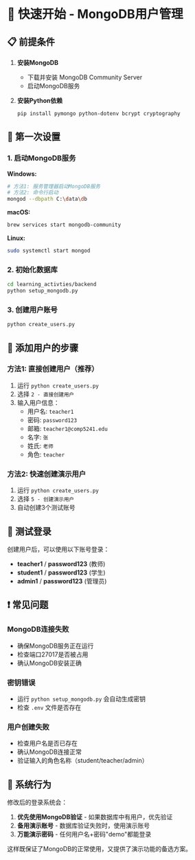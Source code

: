 # 🚀 快速开始 - MongoDB用户管理

## 📋 前提条件

1. **安装MongoDB**
   - 下载并安装 MongoDB Community Server
   - 启动MongoDB服务

2. **安装Python依赖**
   ```bash
   pip install pymongo python-dotenv bcrypt cryptography
   ```

## 🔧 第一次设置

### 1. 启动MongoDB服务

**Windows:**
```bash
# 方法1: 服务管理器启动MongoDB服务
# 方法2: 命令行启动
mongod --dbpath C:\data\db
```

**macOS:**
```bash
brew services start mongodb-community
```

**Linux:**
```bash
sudo systemctl start mongod
```

### 2. 初始化数据库

```bash
cd learning_activties/backend
python setup_mongodb.py
```

### 3. 创建用户账号

```bash
python create_users.py
```

## 👤 添加用户的步骤

### 方法1: 直接创建用户（推荐）

1. 运行 `python create_users.py`
2. 选择 `2 - 直接创建用户`
3. 输入用户信息：
   - 用户名: `teacher1`
   - 密码: `password123`
   - 邮箱: `teacher1@comp5241.edu`
   - 名字: `张`
   - 姓氏: `老师`
   - 角色: `teacher`

### 方法2: 快速创建演示用户

1. 运行 `python create_users.py`
2. 选择 `5 - 创建演示用户`
3. 自动创建3个测试账号

## 🎯 测试登录

创建用户后，可以使用以下账号登录：

- **teacher1** / **password123** (教师)
- **student1** / **password123** (学生)
- **admin1** / **password123** (管理员)

## ❗ 常见问题

### MongoDB连接失败
- 确保MongoDB服务正在运行
- 检查端口27017是否被占用
- 确认MongoDB安装正确

### 密钥错误
- 运行 `python setup_mongodb.py` 会自动生成密钥
- 检查 `.env` 文件是否存在

### 用户创建失败
- 检查用户名是否已存在
- 确认MongoDB连接正常
- 验证输入的角色名称（student/teacher/admin）

## 🔄 系统行为

修改后的登录系统会：

1. **优先使用MongoDB验证** - 如果数据库中有用户，优先验证
2. **备用演示账号** - 数据库验证失败时，使用演示账号
3. **万能演示密码** - 任何用户名+密码"demo"都能登录

这样既保证了MongoDB的正常使用，又提供了演示功能的备选方案。
